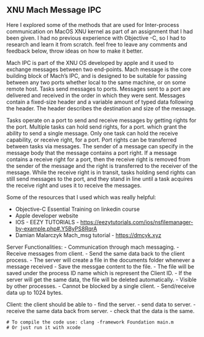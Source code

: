 
## XNU Mach Message IPC
Here I explored some of the methods that are used for Inter-process communication on MacOS XNU kernel as part of an assignment that I had been given. I had no previous experience with Objective -C, so I had to research and learn it from scratch. feel free to leave any comments and feedback below, throw ideas on how to make it better.

Mach IPC is part of the XNU OS developed by apple and it used to exchange messages between two end-points. Mach message is the core building block of Mach’s IPC, and is designed to be suitable for passing between any two ports whether local to the same machine, or on some remote host. Tasks send messages to ports. Messages sent to a port are delivered and received in the order in which they were sent. Messages contain a fixed-size header and a variable amount of typed data following the header. The header describes the destination and size of the message. 

Tasks operate on a port to send and receive messages by getting rights for the port. 
Multiple tasks can hold send rights, for a port. which grant the ability to send a single message. 
Only one task can hold the receive capability, or receive right, for a port. 
Port rights can be transferred between tasks via messages. 
The sender of a message can specify in the message body that the message contains a port right.
If a message contains a receive right for a port, then the receive right is removed from the sender of the message and the right is transferred to the receiver of the message. While the receive right is in transit, tasks holding send rights can still send messages to the port, and they stand in line until a task acquires the receive right and uses it to receive the messages. 


Some of the resources that I used which was really helpful: 
- Objective-C Essential Training on linkedin course
- Apple developer website
- IOS - EEZY TUTORIALS - https://eezytutorials.com/ios/nsfilemanager-by-example.php#.Y5ByPS8RqrA
- Damian Malarczyk Mach_msg tutorial - https://dmcyk.xyz


Server Functionalities:
		- Communication through mach messaging.
                - Receive messages from client.
		- Send the same data back to the client process.
		- The server will create a file in the documents folder whenever a message received
		- Save the messgae content to the file.
		- The file will be saved under the process ID name which is represent the Client ID.
		- If the server will get the same data, the file will be deleted automatically.
		- Visible by other processes.
		- Cannot be blocked by a single client.
		- Send/receive data up to 1024 bytes.

Client:
	  the client should be able to
		- find the server.
		- send data to server.
		- receive the same data back from server.
		- check that the data is the same.
    
    
    # To compile the code use: clang -framework Foundation main.m  
    # Or just run it with xcode
